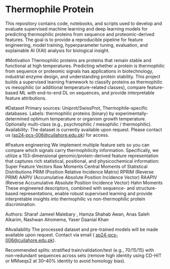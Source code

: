 # Thermophile Protein
This repository contains code, notebooks, and scripts used to develop and evaluate supervised machine learning and deep learning models for predicting thermophilic proteins from sequence and proteomic-derived features. The goal is to provide a reproducible pipeline for feature engineering, model training, hyperparameter tuning, evaluation, and explainable AI (XAI) analysis for biological insight.

#Motivation
Thermophilic proteins are proteins that remain stable and functional at high temperatures. Predicting whether a protein is thermophilic from sequence or proteomic signals has applications in biotechnology, industrial enzyme design, and understanding protein stability. This project builds a supervised learning framework to classify proteins as thermophilic vs mesophilic (or additional temperature-related classes), compare feature-based ML with end-to-end DL on sequences, and provide interpretable feature attributions.

#Dataset
Primary sources: Uniprot/SwissProt, Thermophile-specific databases.
Labels: thermophilic proteins (binary) by experimentally-determined optimum temperature or organism growth temperature. Optionally multi-class (e.g., psychrophilic / mesophilic / thermophilic).
Availability: The dataset is currently available upon request. Please contact us (sp24-pcs-006@cuilahore.edu.pk) for access.

#Feature engineering
We implement multiple feature sets so you can compare which signals carry thermophilicity information. Specifically, we utilize a 153-dimensional genomic/protein-derived feature representation that captures rich statistical, positional, and physicochemical information:
Super Feature Vectors
Raw Moments
Central Moments of Statistical Distributions
PRIM (Position Relative Incidence Matrix)
RPRIM (Reverse PRIM)
AAPIV (Accumulative Absolute Position Incidence Vector)
RAAPIV (Reverse Accumulative Absolute Position Incidence Vector)
Hahn Moments
These engineered descriptors, combined with sequence- and structure-based representations, enable robust supervised learning and provide interpretable insights into thermophilic vs non-thermophilic protein discrimination.

Authors: 
Sharaf Jameel Malebary , Hamza Shahab Awan, Anas Saleh Alkarim, Nashwan Alromema, Yaser Daanial Khan


#Availability
The processed dataset and pre-trained models will be made available upon request. Contact via email ( sp24-pcs-006@cuilahore.edu.pk).


Recommended splits: stratified train/validation/test (e.g., 70/15/15) with non-redundant sequences across sets (remove high identity using CD-HIT or MMseqs2 at 30–40% identity to avoid homology bias).
